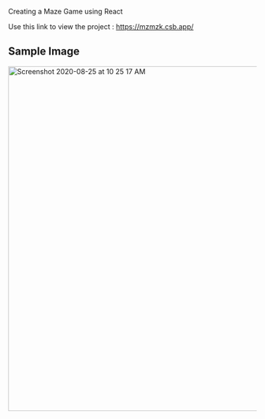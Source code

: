 Creating a Maze Game using React

Use this link to view the project : https://mzmzk.csb.app/

Sample Image
------------

<img width="699" alt="Screenshot 2020-08-25 at 10 25 17 AM" src="https://user-images.githubusercontent.com/67738368/91124709-6e2ef500-e6bd-11ea-8229-10ec22ea715d.png">
